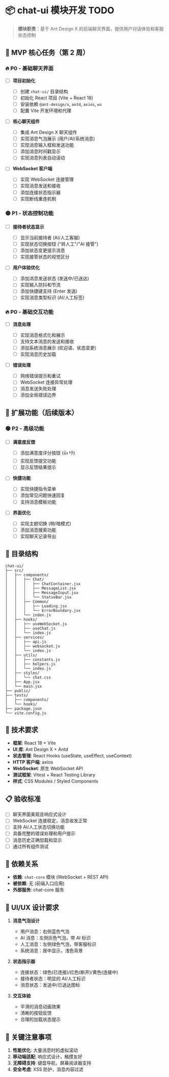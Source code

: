 # 📦 chat-ui 模块开发 TODO

> **模块职责**：基于 Ant Design X 的前端聊天界面，提供用户对话体验和客服状态控制

## 🎯 MVP 核心任务（第 2 周）

### 🔥 P0 - 基础聊天界面

- [ ] **项目初始化**

  - [ ] 创建 `chat-ui/` 目录结构
  - [ ] 初始化 React 项目 (Vite + React 18)
  - [ ] 安装依赖 `@ant-design/x`, `antd`, `axios`, `ws`
  - [ ] 配置 Vite 开发环境和代理

- [ ] **核心聊天组件**

  - [ ] 集成 Ant Design X 聊天组件
  - [ ] 实现消息气泡展示 (用户/AI/系统消息)
  - [ ] 实现消息输入框和发送功能
  - [ ] 添加消息时间戳显示
  - [ ] 实现消息列表自动滚动

- [ ] **WebSocket 客户端**
  - [ ] 实现 WebSocket 连接管理
  - [ ] 实现消息发送和接收
  - [ ] 添加连接状态指示器
  - [ ] 实现断线重连机制

### 🟡 P1 - 状态控制功能

- [ ] **接待者状态显示**

  - [ ] 显示当前接待者 (AI/人工客服)
  - [ ] 实现状态切换按钮 ("转人工"/"AI 接管")
  - [ ] 添加状态变更提示消息
  - [ ] 实现接管状态的视觉区分

- [ ] **用户体验优化**
  - [ ] 添加消息发送状态 (发送中/已送达)
  - [ ] 实现输入防抖和节流
  - [ ] 添加快捷键支持 (Enter 发送)
  - [ ] 实现消息类型标识 (AI/人工标签)

### 🔥 P0 - 基础交互功能

- [ ] **消息处理**

  - [ ] 实现消息格式化和展示
  - [ ] 支持文本消息的发送和接收
  - [ ] 添加系统消息展示 (欢迎语、状态变更)
  - [ ] 实现消息历史加载

- [ ] **错误处理**
  - [ ] 网络错误提示和重试
  - [ ] WebSocket 连接异常处理
  - [ ] 消息发送失败处理
  - [ ] 添加全局错误边界

## 🚀 扩展功能（后续版本）

### 🟢 P2 - 高级功能

- [ ] **满意度反馈**

  - [ ] 添加满意度评分按钮 (👍 👎)
  - [ ] 实现反馈提交功能
  - [ ] 显示反馈结果提示

- [ ] **快捷功能**

  - [ ] 实现快捷指令菜单
  - [ ] 添加常见问题快速回复
  - [ ] 支持消息模板功能

- [ ] **界面优化**
  - [ ] 实现主题切换 (明/暗模式)
  - [ ] 添加消息搜索功能
  - [ ] 实现聊天记录导出

## 📁 目录结构

```
chat-ui/
├── src/
│   ├── components/
│   │   ├── Chat/
│   │   │   ├── ChatContainer.jsx
│   │   │   ├── MessageList.jsx
│   │   │   ├── MessageInput.jsx
│   │   │   └── StatusBar.jsx
│   │   ├── Common/
│   │   │   ├── Loading.jsx
│   │   │   └── ErrorBoundary.jsx
│   │   └── index.js
│   ├── hooks/
│   │   ├── useWebSocket.js
│   │   ├── useChat.js
│   │   └── index.js
│   ├── services/
│   │   ├── api.js
│   │   ├── websocket.js
│   │   └── index.js
│   ├── utils/
│   │   ├── constants.js
│   │   ├── helpers.js
│   │   └── index.js
│   ├── styles/
│   │   └── chat.css
│   ├── App.jsx
│   └── main.jsx
├── public/
├── tests/
│   ├── components/
│   └── hooks/
├── package.json
└── vite.config.js
```

## 🔧 技术要求

- **框架**: React 18 + Vite
- **UI 库**: Ant Design X + Antd
- **状态管理**: React Hooks (useState, useEffect, useContext)
- **HTTP 客户端**: axios
- **WebSocket**: 原生 WebSocket API
- **测试框架**: Vitest + React Testing Library
- **样式**: CSS Modules / Styled Components

## 📋 验收标准

- [ ] 聊天界面美观且响应式设计
- [ ] WebSocket 连接稳定，消息收发正常
- [ ] 支持 AI/人工状态切换功能
- [ ] 具备完整的错误处理和用户提示
- [ ] 消息历史正确加载和显示
- [ ] 通过所有组件测试

## 🔗 依赖关系

- **依赖**: `chat-core` 模块 (WebSocket + REST API)
- **被依赖**: 无 (前端入口应用)
- **外部服务**: chat-core 服务

## 🎨 UI/UX 设计要求

1. **消息气泡设计**

   - 用户消息：右侧蓝色气泡
   - AI 消息：左侧灰色气泡，带 AI 标识
   - 人工消息：左侧绿色气泡，带客服标识
   - 系统消息：居中显示，浅色背景

2. **状态指示器**

   - 连接状态：绿色(已连接)/红色(断开)/黄色(连接中)
   - 接待者状态：明显的 AI/人工标识
   - 消息状态：发送中/已送达图标

3. **交互体验**
   - 平滑的消息动画效果
   - 清晰的按钮反馈
   - 合理的加载状态提示

## 🚨 关键注意事项

1. **性能优化**: 大量消息时的虚拟滚动
2. **移动端适配**: 响应式设计，触摸友好
3. **无障碍支持**: 键盘导航，屏幕阅读器支持
4. **安全考虑**: XSS 防护，消息内容过滤
